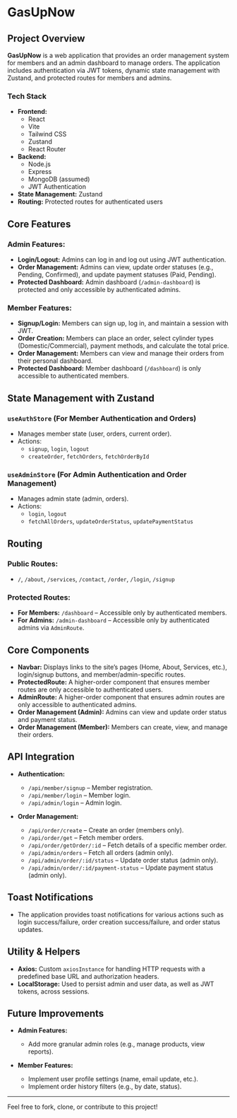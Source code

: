 # GasUpNow

## Project Overview

**GasUpNow** is a web application that provides an order management system for members and an admin dashboard to manage orders. The application includes authentication via JWT tokens, dynamic state management with Zustand, and protected routes for members and admins.

### Tech Stack
- **Frontend:**
  - React
  - Vite
  - Tailwind CSS
  - Zustand
  - React Router
- **Backend:**
  - Node.js
  - Express
  - MongoDB (assumed)
  - JWT Authentication
- **State Management:** Zustand
- **Routing:** Protected routes for authenticated users

## Core Features

### Admin Features:
- **Login/Logout:** Admins can log in and log out using JWT authentication.
- **Order Management:** Admins can view, update order statuses (e.g., Pending, Confirmed), and update payment statuses (Paid, Pending).
- **Protected Dashboard:** Admin dashboard (`/admin-dashboard`) is protected and only accessible by authenticated admins.

### Member Features:
- **Signup/Login:** Members can sign up, log in, and maintain a session with JWT.
- **Order Creation:** Members can place an order, select cylinder types (Domestic/Commercial), payment methods, and calculate the total price.
- **Order Management:** Members can view and manage their orders from their personal dashboard.
- **Protected Dashboard:** Member dashboard (`/dashboard`) is only accessible to authenticated members.

## State Management with Zustand

### `useAuthStore` (For Member Authentication and Orders)
- Manages member state (user, orders, current order).
- Actions:
  - `signup`, `login`, `logout`
  - `createOrder`, `fetchOrders`, `fetchOrderById`

### `useAdminStore` (For Admin Authentication and Order Management)
- Manages admin state (admin, orders).
- Actions:
  - `login`, `logout`
  - `fetchAllOrders`, `updateOrderStatus`, `updatePaymentStatus`

## Routing

### Public Routes:
- `/`, `/about`, `/services`, `/contact`, `/order`, `/login`, `/signup`

### Protected Routes:
- **For Members:** `/dashboard` – Accessible only by authenticated members.
- **For Admins:** `/admin-dashboard` – Accessible only by authenticated admins via `AdminRoute`.

## Core Components
- **Navbar:** Displays links to the site’s pages (Home, About, Services, etc.), login/signup buttons, and member/admin-specific routes.
- **ProtectedRoute:** A higher-order component that ensures member routes are only accessible to authenticated users.
- **AdminRoute:** A higher-order component that ensures admin routes are only accessible to authenticated admins.
- **Order Management (Admin):** Admins can view and update order status and payment status.
- **Order Management (Member):** Members can create, view, and manage their orders.

## API Integration
- **Authentication:**
  - `/api/member/signup` – Member registration.
  - `/api/member/login` – Member login.
  - `/api/admin/login` – Admin login.

- **Order Management:**
  - `/api/order/create` – Create an order (members only).
  - `/api/order/get` – Fetch member orders.
  - `/api/order/getOrder/:id` – Fetch details of a specific member order.
  - `/api/admin/orders` – Fetch all orders (admin only).
  - `/api/admin/order/:id/status` – Update order status (admin only).
  - `/api/admin/order/:id/payment-status` – Update payment status (admin only).

## Toast Notifications
- The application provides toast notifications for various actions such as login success/failure, order creation success/failure, and order status updates.

## Utility & Helpers
- **Axios:** Custom `axiosInstance` for handling HTTP requests with a predefined base URL and authorization headers.
- **LocalStorage:** Used to persist admin and user data, as well as JWT tokens, across sessions.

## Future Improvements
- **Admin Features:**
  - Add more granular admin roles (e.g., manage products, view reports).
  
- **Member Features:**
  - Implement user profile settings (name, email update, etc.).
  - Implement order history filters (e.g., by date, status).

---

Feel free to fork, clone, or contribute to this project!
